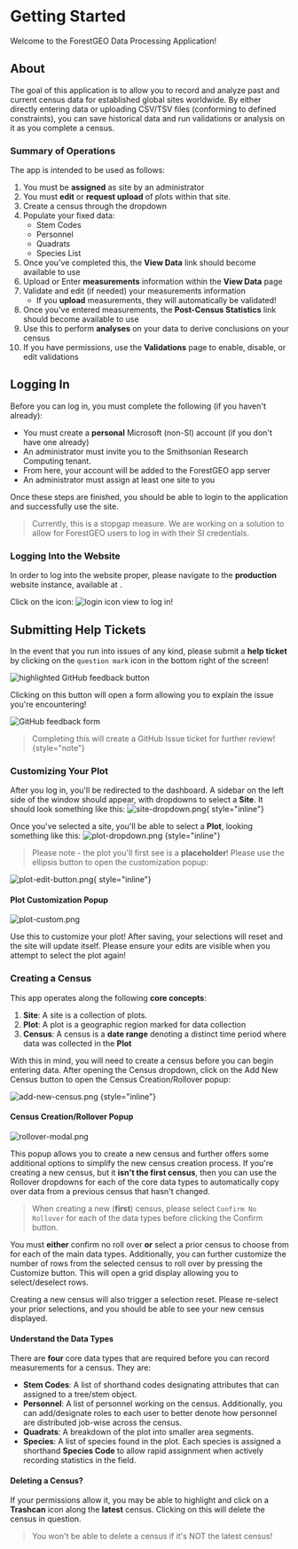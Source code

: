 # Getting Started

Welcome to the ForestGEO Data Processing Application!

## About

The goal of this application is to allow you to record and analyze past and current census data for established global
sites worldwide. By either directly entering data or uploading CSV/TSV files (conforming to defined constraints), you
can save historical data and run validations or analysis on it as you complete a census.

### Summary of Operations

The app is intended to be used as follows:

1. You must be **assigned** as site by an administrator
2. You must **edit** or **request upload** of plots within that site.
3. Create a census through the dropdown
4. Populate your fixed data:
   - Stem Codes
   - Personnel
   - Quadrats
   - Species List
5. Once you've completed this, the **View Data** link should become available to use
6. Upload or Enter **measurements** information within the **View Data** page
7. Validate and edit (if needed) your measurements information
   - If you **upload** measurements, they will automatically be validated!
8. Once you've entered measurements, the **Post-Census Statistics** link should become available to use
9. Use this to perform **analyses** on your data to derive conclusions on your census
10. If you have permissions, use the **Validations** page to enable, disable, or edit validations

## Logging In

Before you can log in, you must complete the following (if you haven't already):

- You must create a **personal** Microsoft (non-SI) account (if you don't have one already)
- An administrator must invite you to the Smithsonian Research Computing tenant.
- From here, your account will be added to the ForestGEO app server
- An administrator must assign at least one site to you

Once these steps are finished, you should be able to login to the application and successfully use the site.

> Currently, this is a stopgap measure. We are working on a solution to allow for ForestGEO users to log in with their
> SI credentials.

### Logging Into the Website

In order to log into the website proper, please navigate to the **production** website instance, available
at [](https://forestgeo-livesite.azurewebsites.net).

Click on the icon: ![login icon view](mui-login-icon.svg) to log in!

## Submitting Help Tickets

In the event that you run into issues of any kind, please submit a **help ticket** by clicking on the `question mark`
icon in the bottom right of the screen!

![highlighted GitHub feedback button](github-feedback-button.jpg)

Clicking on this button will open a form allowing you to explain the issue you're encountering!

![GitHub feedback form](github-feedback-form.png)

> Completing this will create a GitHub Issue ticket for further review!
> {style="note"}

### Customizing Your Plot

After you log in, you'll be redirected to the dashboard. A sidebar on the left side of the window should appear, with
dropdowns to select a **Site**. It should look something like this:
![site-dropdown.png](site-dropdown.png){ style="inline"}

Once you've selected a site, you'll be able to select a **Plot**, looking something like this:
![plot-dropdown.png](plot-dropdown.png) {style="inline"}

> Please note - the plot you'll first see is a **placeholder**! Please use the ellipsis button to open the customization
> popup:

![plot-edit-button.png](plot-edit-button.png){ style="inline"}

#### Plot Customization Popup

![plot-custom.png](plot-custom.png)

Use this to customize your plot! After saving, your selections will reset and the site will update itself. Please ensure
your edits are visible when you attempt to select the plot again!

### Creating a Census

This app operates along the following **core concepts**:

1. **Site**: A site is a collection of plots.
2. **Plot**: A plot is a geographic region marked for data collection
3. **Census**: A census is a **date range** denoting a distinct time period where data was collected in the **Plot**

With this in mind, you will need to create a census before you can begin entering data. After opening the Census
dropdown, click on the Add New Census button to open the Census Creation/Rollover popup:

![add-new-census.png](add-new-census.png) {style="inline"}

#### Census Creation/Rollover Popup

![rollover-modal.png](rollover-modal.png)

This popup allows you to create a new census and further offers some additional options to simplify the new census
creation process. If you're creating a new census, but it **isn't the first census**, then you can use the Rollover
dropdowns for each of the core data types to automatically copy over data from a previous census that hasn't changed.

> When creating a new (**first**) census, please select `Confirm No Rollover` for each of the data types before clicking
> the Confirm button.

You must **either** confirm no roll over **or** select a prior census to choose from for each of the main data types.
Additionally, you can further customize the number of rows from the selected census to roll over by pressing the
Customize button. This will open a grid display allowing you to select/deselect rows.

Creating a new census will also trigger a selection reset. Please re-select your prior selections, and you should be
able to see your new census displayed.

#### Understand the Data Types

There are **four** core data types that are required before you can record measurements for a census. They are:

- **Stem Codes**: A list of shorthand codes designating attributes that can assigned to a tree/stem object.
- **Personnel**: A list of personnel working on the census. Additionally, you can add/designate roles to each user to
  better denote how personnel are distributed job-wise across the census.
- **Quadrats**: A breakdown of the plot into smaller area segments.
- **Species**: A list of species found in the plot. Each species is assigned a shorthand **Species Code** to allow rapid
  assignment when actively recording statistics in the field.

#### Deleting a Census?

If your permissions allow it, you may be able to highlight and click on a **Trashcan** icon along the **latest** census.
Clicking on this will delete the census in question.

> You won't be able to delete a census if it's NOT the latest census!
